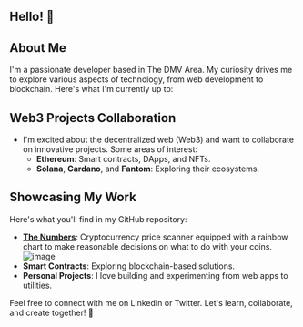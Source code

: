 <!--
**dev-c3/dev-c3** is a ✨ _special_ ✨ repository because its `README.md` (this file) appears on your GitHub profile.

Here are some ideas to get you started:

- 🔭 I’m currently working on ...
- 🌱 I’m currently learning ...
- 👯 I’m looking to collaborate on ...
- 🤔 I’m looking for help with ...
- 💬 Ask me about ...
- 📫 How to reach me: ...
- 😄 Pronouns: ...
- ⚡ Fun fact: ...
-->


## Hello! 👋

## About Me
I'm a passionate developer based in The DMV Area. My curiosity drives me to explore various aspects of technology, from web development to blockchain. Here's what I'm currently up to:

## Web3 Projects Collaboration
- I'm excited about the decentralized web (Web3) and want to collaborate on innovative projects. Some areas of interest:
    - **Ethereum**: Smart contracts, DApps, and NFTs.
    - **Solana**, **Cardano**, and **Fantom**: Exploring their ecosystems.

## Showcasing My Work
Here's what you'll find in my GitHub repository:
- [**The Numbers**](https://the-numbers-4eb515439f31.herokuapp.com/): Cryptocurrency price scanner equipped with a rainbow chart to make reasonable decisions on what to do with your coins.
![image](https://github.com/dev-c3/dev-c3/assets/107075687/99f30dc2-d6a4-47b9-9d1b-19f4b239b66b)
- **Smart Contracts**: Exploring blockchain-based solutions.
- **Personal Projects**: I love building and experimenting from web apps to utilities.

Feel free to connect with me on LinkedIn or Twitter. Let's learn, collaborate, and create together! 🚀
